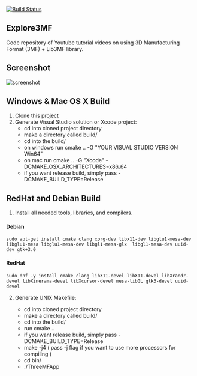 [![Build Status](https://dev.azure.com/homemadecode3d/homemadecode3d/_apis/build/status/hamedsabri.Explore3MF?branchName=azure-pipelines)](https://dev.azure.com/homemadecode3d/homemadecode3d/_build/latest?definitionId=1&branchName=azure-pipelines)

## Explore3MF

Code repository of Youtube tutorial videos on using 3D Manufacturing Format (3MF) + Lib3MF library.

## Screenshot

![screenshot](https://user-images.githubusercontent.com/283793/42958954-23fe9532-8b55-11e8-8f85-2120209c719a.png)

## Windows & Mac OS X Build

1) Clone this project
2) Generate Visual Studio solution or Xcode project:
    - cd into cloned project directory
    - make a directory called build/
    - cd into the build/
    - on windows run cmake .. -G "YOUR VISUAL STUDIO VERSION Win64"
    - on mac run cmake .. -G "Xcode" -DCMAKE_OSX_ARCHITECTURES=x86_64
    - if you want release build, simply pass -DCMAKE_BUILD_TYPE=Release

## RedHat and Debian Build

1. Install all needed tools, libraries, and compilers.

#### Debian    
    sudo apt-get install cmake clang xorg-dev libx11-dev libglu1-mesa-dev libglu1-mesa libglu1-mesa-dev libgl1-mesa-glx  libgl1-mesa-dev uuid-dev gtk+3.0

#### RedHat
    sudo dnf -y install cmake clang libX11-devel libX11-devel libXrandr-devel libXinerama-devel libXcursor-devel mesa-libGL gtk3-devel uuid-devel

2. Generate UNIX Makefile:

    - cd into cloned project directory
    - make a directory called build/
    - cd into the build/
    - run cmake ..
    - if you want release build, simply pass -DCMAKE_BUILD_TYPE=Release
    - make -j4 ( pass -j flag if you want to use more processors for compiling )
    - cd bin/
    - ./ThreeMFApp
